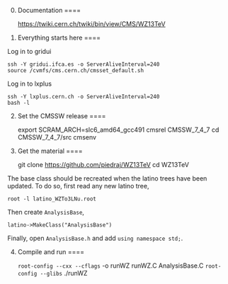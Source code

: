 0. Documentation
====

    https://twiki.cern.ch/twiki/bin/view/CMS/WZ13TeV


1. Everything starts here
====

Log in to gridui

    ssh -Y gridui.ifca.es -o ServerAliveInterval=240
    source /cvmfs/cms.cern.ch/cmsset_default.sh

Log in to lxplus

    ssh -Y lxplus.cern.ch -o ServerAliveInterval=240
    bash -l


2. Set the CMSSW release
====

    export SCRAM_ARCH=slc6_amd64_gcc491
    cmsrel CMSSW_7_4_7
    cd CMSSW_7_4_7/src
    cmsenv


3. Get the material
====

    git clone https://github.com/piedraj/WZ13TeV
    cd WZ13TeV

The base class should be recreated when the latino trees have been updated. To do so, first read any new latino tree,

    root -l latino_WZTo3LNu.root

Then create `AnalysisBase`,

    latino->MakeClass("AnalysisBase")

Finally, open `AnalysisBase.h` and add `using namespace std;`.


4. Compile and run
====

    `root-config --cxx --cflags` -o runWZ runWZ.C AnalysisBase.C `root-config --glibs`
    ./runWZ 

